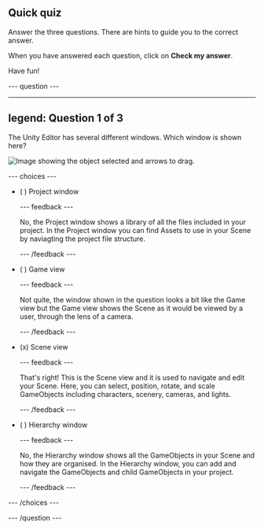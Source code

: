 ## Quick quiz

Answer the three questions. There are hints to guide you to the correct answer.

When you have answered each question, click on **Check my answer**. 

Have fun!

--- question ---

---
legend: Question 1 of 3
---

The Unity Editor has several different windows. Which window is shown here?

![Image showing the object selected and arrows to drag.](images/object-move-view.png)


--- choices ---

- ( ) Project window

  --- feedback ---

  No, the Project window shows a library of all the files included in your project. In the Project window you can find Assets to use in your Scene by naviagting the project file structure.

  --- /feedback ---

- ( ) Game view

  --- feedback ---

  Not quite, the window shown in the question looks a bit like the Game view but the Game view shows the Scene as it would be viewed by a user, through the lens of a camera. 

  --- /feedback ---

- (x) Scene view

  --- feedback ---

  That's right! This is the Scene view and it is used to navigate and edit your Scene. Here, you can select, position, rotate, and scale GameObjects including characters, scenery, cameras, and lights. 

  --- /feedback ---

- ( ) Hierarchy window

  --- feedback ---

  No, the Hierarchy window shows all the GameObjects in your Scene and how they are organised. In the Hierarchy window, you can add and navigate the GameObjects and child GameObjects in your project. 

  --- /feedback ---

--- /choices ---

--- /question ---
